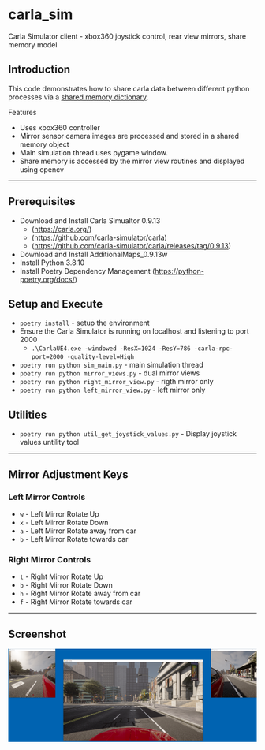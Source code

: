 # carla_sim
Carla Simulator client - xbox360 joystick control, rear view mirrors, share memory model

## Introduction

This code demonstrates how to share carla data between different python processes via a [shared memory dictionary](https://pypi.org/project/shared-memory-dict/).  

Features
- Uses xbox360 controller
- Mirror sensor camera images are processed and stored in a shared memory object
- Main simulation thread uses pygame window.
- Share memory is accessed by the mirror view routines and displayed using opencv

---

## Prerequisites

- Download and Install Carla Simualtor 0.9.13 
    - (https://carla.org/)
    - (https://github.com/carla-simulator/carla)
    - (https://github.com/carla-simulator/carla/releases/tag/0.9.13)
- Download and Install AdditionalMaps_0.9.13w
- Install Python 3.8.10
- Install Poetry Dependency Management (https://python-poetry.org/docs/)

## Setup and Execute

- `poetry install` - setup the environment
- Ensure the Carla Simulator is running on localhost and listening to port 2000
  - `.\CarlaUE4.exe -windowed -ResX=1024 -ResY=786 -carla-rpc-port=2000 -quality-level=High`
- `poetry run python sim_main.py` - main simulation thread
- `poetry run python mirror_views.py` - dual mirror views
- `poetry run python right_mirror_view.py` - rigth mirror only
- `poetry run python left_mirror_view.py` - left mirror only

## Utilities

- `poetry run python util_get_joystick_values.py` - Display joystick values untility tool

---

## Mirror Adjustment Keys

### Left Mirror Controls

 - `w` - Left Mirror Rotate Up
 - `x` - Left Mirror Rotate Down
 - `a` - Left Mirror Rotate away from car
 - `b` - Left Mirror Rotate towards car

### Right Mirror Controls

 - `t` - Right Mirror Rotate Up
 - `b` - Right Mirror Rotate Down
 - `h` - Right Mirror Rotate away from car
 - `f` - Right Mirror Rotate towards car

---

## Screenshot

![screenshot](./images/sim_view.PNG)



